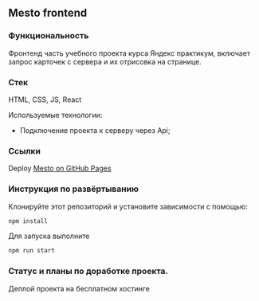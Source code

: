 ## Mesto frontend

### Функциональность

Фронтенд часть учебного проекта курса Яндекс практикум, включает запрос карточек с сервера и их отрисовка на странице.

### Стек

HTML, CSS, JS, React

Используемые технологии:

- Подключение проекта к серверу через Api;

### Ссылки

Deploy [Mesto on GitHub Pages](https://ivnpotapov.github.io/how-to-learn/)

### Инструкция по развёртыванию

Клонируйте этот репозиторий и установите зависимости с помощью:

```js
npm install
```

Для запуска выполните

```js
npm run start
```

### Статус и планы по доработке проекта.

Деплой проекта на бесплатном хостинге
